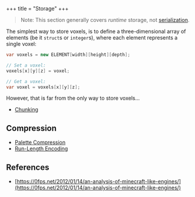 +++
title = "Storage"
+++

> Note: This section generally covers *runtime* storage, not [serialization](/wiki/serialization).

The simplest way to store voxels, is to define a three-dimensional array of elements (be it `struct`s or `integer`s), where each element represents a single voxel:

```c#
var voxels = new ELEMENT[width][height][depth];

// Set a voxel:
voxels[x][y][z] = voxel;

// Get a voxel:
var voxel = voxels[x][y][z];
```

However, that is far from the only way to store voxels...

- [Chunking](/wiki/storage/chunking)

## Compression

- [Palette Compression](/wiki/storage/palette-compression)
- [Run-Length Encoding](/wiki/storage/run-length-encoding)

## References

- [https://0fps.net/2012/01/14/an-analysis-of-minecraft-like-engines/](https://0fps.net/2012/01/14/an-analysis-of-minecraft-like-engines/)
